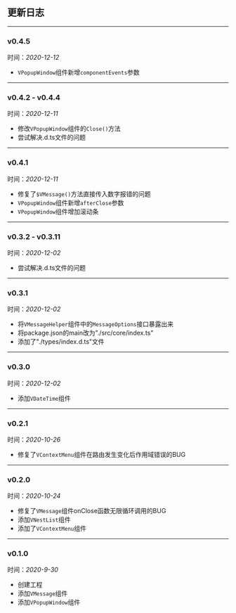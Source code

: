 ## 更新日志
----------
### v0.4.5
时间：*2020-12-12*
- `VPopupWindow`组件新增`componentEvents`参数
----------
### v0.4.2 - v0.4.4
时间：*2020-12-11*
- 修改`VPopupWindow`组件的`Close()`方法
- 尝试解决.d.ts文件的问题
----------
### v0.4.1
时间：*2020-12-11*
- 修复了`$VMessage()`方法直接传入数字报错的问题
- `VPopupWindow`组件新增`afterClose`参数
- `VPopupWindow`组件增加滚动条
-----------
### v0.3.2 - v0.3.11
时间：*2020-12-02*
- 尝试解决.d.ts文件的问题
-----------
### v0.3.1
时间：*2020-12-02*
- 将`VMessageHelper`组件中的`MessageOptions`接口暴露出来
- 将package.json的main改为"./src/core/index.ts"
- 添加了"./types/index.d.ts"文件
-----------
### v0.3.0
时间：*2020-12-02*
- 添加`VDateTime`组件  
-----------
### v0.2.1
时间：*2020-10-26*
- 修复了`VContextMenu`组件在路由发生变化后作用域错误的BUG
-----------
### v0.2.0
时间：*2020-10-24*  
- 修复了`VMessage`组件onClose函数无限循环调用的BUG  
- 添加`VNestList`组件  
- 添加了`VContextMenu`组件
-----------
### v0.1.0   
时间：*2020-9-30*  
- 创建工程  
- 添加`VMessage`组件  
- 添加`VPopupWindow`组件  